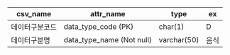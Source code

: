 
| csv_name | attr_name                 | type        | ex  |
| -------- | ------------------------- | ----------- | --- |
| 데이터구분코드  | data_type_code (PK)       | char(1)     | D   |
| 데이터구분명   | data_type_name (Not null) | varchar(50) | 음식  |
